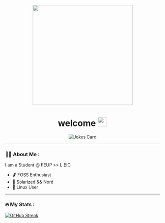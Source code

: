 <div id="header" align="center">
  <img src="https://media.giphy.com/media/Uaxj062PavgqZRhVkS/giphy.gif" width="325"/>
</div>
<h1 align="center">
  welcome  
  <img src="https://media.giphy.com/media/hvRJCLFzcasrR4ia7z/giphy.gif" width="30px"/>
</h1>
<div align="center">
  <img src="https://readme-jokes.vercel.app/api?theme=solarized-dark&borderColor=%23FFF&textColor=%23FFF" alt="Jokes Card" />
</div>

---
### :technologist: About Me :

I am a Student @ FEUP >> L.EIC

- 🔓 FOSS Enthusiast
- 🎨 Solarized && Nord
- 🐧 Linux User

---

### :fire: My Stats :
[![GitHub Streak](https://github-readme-streak-stats.herokuapp.com/?user=rodeso&theme=dark&background=002b36)](https://git.io/streak-stats)
